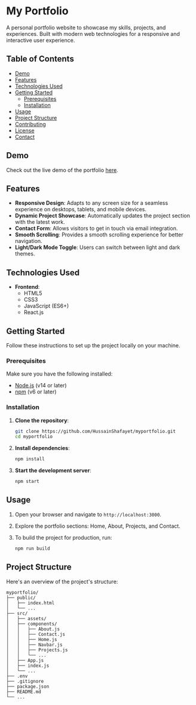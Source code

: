 # My Portfolio

A personal portfolio website to showcase my skills, projects, and experiences. Built with modern web technologies for a responsive and interactive user experience.

## Table of Contents

- [Demo](#demo)
- [Features](#features)
- [Technologies Used](#technologies-used)
- [Getting Started](#getting-started)
  - [Prerequisites](#prerequisites)
  - [Installation](#installation)
- [Usage](#usage)
- [Project Structure](#project-structure)
- [Contributing](#contributing)
- [License](#license)
- [Contact](#contact)

## Demo

Check out the live demo of the portfolio [here](https://hussainshafayet.github.io/myportfolio/).

## Features

- **Responsive Design**: Adapts to any screen size for a seamless experience on desktops, tablets, and mobile devices.
- **Dynamic Project Showcase**: Automatically updates the project section with the latest work.
- **Contact Form**: Allows visitors to get in touch via email integration.
- **Smooth Scrolling**: Provides a smooth scrolling experience for better navigation.
- **Light/Dark Mode Toggle**: Users can switch between light and dark themes.

## Technologies Used

- **Frontend**: 
  - HTML5
  - CSS3
  - JavaScript (ES6+)
  - React.js

## Getting Started

Follow these instructions to set up the project locally on your machine.

### Prerequisites

Make sure you have the following installed:

- [Node.js](https://nodejs.org/en/download/) (v14 or later)
- [npm](https://www.npmjs.com/get-npm) (v6 or later)

### Installation

1. **Clone the repository**:

    ```bash
    git clone https://github.com/HussainShafayet/myportfolio.git
    cd myportfolio
    ```

2. **Install dependencies**:

    ```bash
    npm install
    ```

3. **Start the development server**:

    ```bash
    npm start
    ```

## Usage

1. Open your browser and navigate to `http://localhost:3000`.
2. Explore the portfolio sections: Home, About, Projects, and Contact.
3. To build the project for production, run:

    ```bash
    npm run build
    ```

## Project Structure

Here's an overview of the project's structure:

```plaintext
myportfolio/
├── public/
│   ├── index.html
│   └── ...
├── src/
│   ├── assets/
│   ├── components/
│   │   ├── About.js
│   │   ├── Contact.js
│   │   ├── Home.js
│   │   ├── Navbar.js
│   │   ├── Projects.js
│   │   └── ...
│   ├── App.js
│   ├── index.js
│   └── ...
├── .env
├── .gitignore
├── package.json
├── README.md
└── ...

